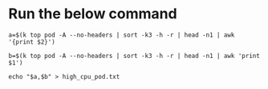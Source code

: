 # Run the below command

```
a=$(k top pod -A --no-headers | sort -k3 -h -r | head -n1 | awk '{print $2}')

```

```
b=$(k top pod -A --no-headers | sort -k3 -h -r | head -n1 | awk 'print $1')
```


```
echo "$a,$b" > high_cpu_pod.txt
